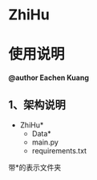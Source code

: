 # ZhiHu
# 使用说明
#### @author Eachen Kuang

## 1、架构说明
* ZhiHu*
    * Data*
    - main.py
    - requirements.txt

带*的表示文件夹




